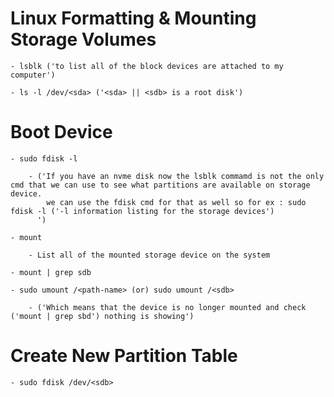 # Linux Formatting & Mounting Storage Volumes

	- lsblk ('to list all of the block devices are attached to my computer')
	
	- ls -l /dev/<sda> ('<sda> || <sdb> is a root disk')
	
# Boot Device 

	- sudo fdisk -l

		- ('If you have an nvme disk now the lsblk commamd is not the only cmd that we can use to see what partitions are available on storage device.
		    we can use the fdisk cmd for that as well so for ex : sudo fdisk -l ('-l information listing for the storage devices')
		  ')
	    
	- mount
	
		- List all of the mounted storage device on the system
		
	- mount | grep sdb
	
	- sudo umount /<path-name> (or) sudo umount /<sdb>
	
		- ('Which means that the device is no longer mounted and check ('mount | grep sbd') nothing is showing')
		
# Create New Partition Table

	- sudo fdisk /dev/<sdb>
